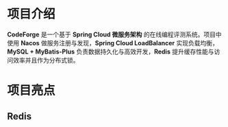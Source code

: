 # 项目介绍

**CodeForge** 是一个基于 **Spring Cloud 微服务架构** 的在线编程评测系统。项目中使用 **Nacos** 做服务注册与发现，**Spring Cloud LoadBalancer** 实现负载均衡，**MySQL + MyBatis-Plus** 负责数据持久化与高效开发，**Redis** 提升缓存性能与访问效率并且作为分布式锁。

# 项目亮点

## Redis